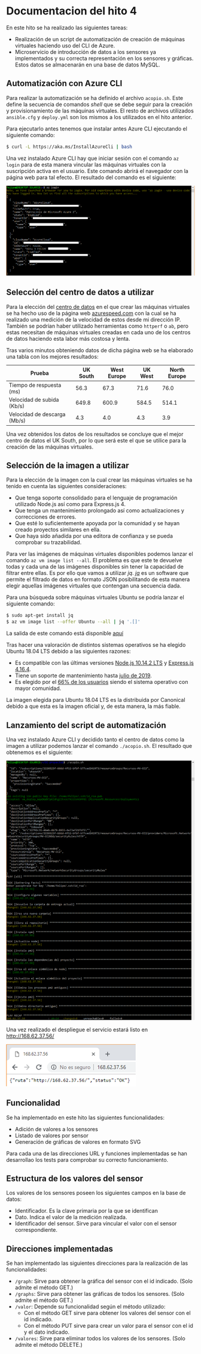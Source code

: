 # Documentacion del hito 4

En este hito se ha realizado las siguientes tareas:
* Realización de un script de automatización de creación de máquinas virtuales haciendo uso del CLI de Azure.
* Microservicio de introducción de datos a los sensores ya implementados y su correcta representación en los sensores y gráficas. Estos
datos se almacenarán en una base de datos MySQL.

## Automatización con Azure CLI

Para realizar la automatización se ha definido el archivo `acopio.sh`. Este define la secuencia de comandos _shell_ que se debe seguir
para la creación y provisionamiento de las máquinas virtuales. El resto de archivos utilizados `ansible.cfg` y `deploy.yml` son los
mismos a los utilizados en el hito anterior.

Para ejecutarlo antes tenemos que instalar antes Azure CLI ejecutando el siguiente comando:

```sh
$ curl -L https://aka.ms/InstallAzureCli | bash
```

Una vez instalado Azure CLI hay que iniciar sesión con el comando `az login` para de esta manera vincular las máquinas virtuales con la suscripción activa en el usuario. Este comando abrirá el navegador con la página web para tal efecto. El resultado del comando es el siguiente:

![Inicio de sesión con Azure CLI](https://github.com/fpeiro/CC-proyecto/blob/gh-pages/images/azure-login.png)

## Selección del centro de datos a utilizar

Para la elección del [centro de datos](https://azure.microsoft.com/es-es/global-infrastructure/geographies/) en el que crear las máquinas
virtuales se ha hecho uso de la página web [azurespeed.com](http://www.azurespeed.com/) con la cual se ha realizado una medición de la
velocidad de estos desde mi dirección IP. También se podrían haber utilizado herramientas como `httperf` o `ab`, pero estas necesitan de
máquinas virtuales creadas en cada uno de los centros de datos haciendo esta labor más costosa y lenta.

Tras varios minutos obteniendo datos de dicha página web se ha elaborado una tabla con los mejores resultados:

| Prueba | UK South | West Europe | UK West | North Europe |
|--------|----------|-------------|---------|--------------|
| Tiempo de respuesta (ms) | 56.3 | 67.3 | 71.6 | 76.0 |
| Velocidad de subida (Kb/s) | 649.8 | 600.9 | 584.5 | 514.1 |
| Velocidad de descarga (Mb/s) | 4.3 | 4.0 | 4.3 | 3.9 |

Una vez obtenidos los datos de los resultados se concluye que el mejor centro de datos el UK South, por lo que será este el que se
utilice para la creación de las máquinas virtuales.

## Selección de la imagen a utilizar

Para la elección de la imagen con la cual crear las máquinas virtuales se ha tenido en cuenta las siguientes consideraciones:
* Que tenga soporte consolidado para el lenguaje de programación utilizado Node.js así como para Express.js 4.
* Que tenga un mantenimiento prolongado así como actualizaciones y correcciones de errores.
* Que esté lo suficientemente apoyada por la comunidad y se hayan creado proyectos similares en ella.
* Que haya sido añadida por una editora de confianza y se pueda comprobar su trazabilidad.

Para ver las imágenes de máquinas virtuales disponibles podemos lanzar el comando `az vm image list --all`. El problema es que este te devuelve todas y cada una de las imágenes disponibles sin tener la capacidad de filtrar entre ellas. Es por ello que vamos a utilizar _jq_. [_jq_](https://stedolan.github.io/jq/) es un software que permite el filtrado de datos en formato JSON posibilitando de esta manera elegir aquellas imágenes virtuales que contengan una secuencia dada.

Para una búsqueda sobre máquinas virtuales Ubuntu se podría lanzar el siguiente comando:

```sh
$ sudo apt-get install jq
$ az vm image list --offer Ubuntu --all | jq '.[]'
```

La salida de este comando está disponible [aquí](https://github.com/fpeiro/CC-proyecto/blob/gh-pages/txt/jq-output.txt)

Tras hacer una valoración de distintos sistemas operativos se ha elegido Ubuntu 18.04 LTS debido a las siguientes razones:
* Es compatible con las últimas versiones [Node.js 10.14.2 LTS](https://nodejs.org/es/download/) y
[Express.js 4.16.4](https://www.npmjs.com/package/express).
* Tiene un soporte de mantenimiento hasta [julio de 2019](https://www.ubuntu.com/about/release-cycle).
* Es elegido por el [66% de los usuarios](https://www.ubuntu.com/desktop/statistics) siendo el sistema operativo con mayor comunidad.

La imagen elegida para Ubuntu 18.04 LTS es la distribuida por Canonical debido a que esta es la imagen oficial y, de esta manera, la más
fiable.

## Lanzamiento del script de automatización

Una vez instalado Azure CLI y decidido tanto el centro de datos como la imagen a utilizar podemos lanzar el comando `./acopio.sh`. El resultado que obtenemos es el siguiente:

![Automatización con Azure CLI](https://github.com/fpeiro/CC-proyecto/blob/gh-pages/images/acopio.png)

Una vez realizado el despliegue el servicio estará listo en http://168.62.37.56/

![Proyecto en Chrome](https://github.com/fpeiro/CC-proyecto/blob/gh-pages/images/azure-chrome2.png)

## Funcionalidad

Se ha implementado en este hito las siguientes funcionalidades:

* Adición de valores a los sensores
* Listado de valores por sensor
* Generación de gráficas de valores en formato SVG

Para cada una de las direcciones URL y funciones implementadas se han desarrollao los tests para comprobar su correcto funcionamiento.

## Estructura de los valores del sensor

Los valores de los sensores poseen los siguientes campos en la base de datos:

* Identificador. Es la clave primaria por la que se identifican
* Dato. Indica el valor de la medición realizada.
* Identificador del sensor. Sirve para vincular el valor con el sensor correspondiente.

## Direcciones implementadas

Se han implementado las siguientes direcciones para la realización de las funcionalidades:

* `/graph`: Sirve para obtener la gráfica del sensor con el id indicado. (Solo admite el método GET.)
* `/graphs`: Sirve para obtener las gráficas de todos los sensores. (Solo admite el método GET.)
* `/valor`: Depende su funcionalidad según el método utilizado:
  - Con el método GET sirve para obtener los valores del sensor con el id indicado.
  - Con el método PUT sirve para crear un valor para el sensor con el id y el dato indicado.
* `/valores`: Sirve para eliminar todos los valores de los sensores. (Solo admite el método DELETE.)
